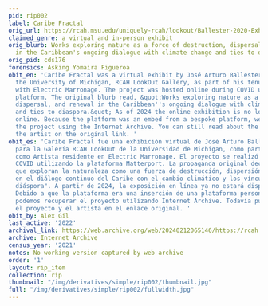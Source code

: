 ```yaml
---
pid: rip002
label: Caribe Fractal
orig_url: https://rcah.msu.edu/uniquely-rcah/lookout/Ballester-2020-Exhibit.html
claimed_genre: a virtual and in-person exhibit
orig_blurb: Works exploring nature as a force of destruction, dispersal, and renewal
  in the Caribbean's ongoing dialogue with climate change and ties to diaspora.
orig_pid: cds176
forensics: Asking Yomaira Figueroa
obit_en: 'Caribe Fractal was a virtual exhibit by José Arturo Ballester Panelli for
  the University of Michigan, RCAH LookOut Gallery, as part of his tenure as Artist-in-residence
  with Electric Marronage. The project was hosted online during COVID using the Matterport
  platform. The original blurb read, &quot;Works exploring nature as a force of destruction,
  dispersal, and renewal in the Caribbean''s ongoing dialogue with climate change
  and ties to diaspora.&quot; As of 2024 the online exhibition is no longer available
  online. Because the platform was an embed from a bespoke platform, we cannot recover
  the project using the Internet Archive. You can still read about the project and
  the artist on the original link. '
obit_es: 'Caribe Fractal fue una exhibición virtual de José Arturo Ballester Panelli
  para la Galería RCAH LookOut de la Universidad de Michigan, como parte de su mandato
  como Artista residente en Electric Marronage. El proyecto se realizó en línea durante
  COVID utilizando la plataforma Matterport. La propaganda original decía: "Obras
  que exploran la naturaleza como una fuerza de destrucción, dispersión y renovación
  en el diálogo continuo del Caribe con el cambio climático y los vínculos con la
  diáspora". A partir de 2024, la exposición en línea ya no estará disponible en línea.
  Debido a que la plataforma era una inserción de una plataforma personalizada, no
  podemos recuperar el proyecto utilizando Internet Archive. Todavía puedes leer sobre
  el proyecto y el artista en el enlace original. '
obit_by: Alex Gil
last_active: '2022'
archival_link: https://web.archive.org/web/20240212065146/https://rcah.msu.edu/uniquely-rcah/lookout/Ballester-2020-Exhibit.html
archive: Internet Archive
census_year: '2021'
notes: No working version captured by web archive
order: '1'
layout: rip_item
collection: rip
thumbnail: "/img/derivatives/simple/rip002/thumbnail.jpg"
full: "/img/derivatives/simple/rip002/fullwidth.jpg"
---
```

